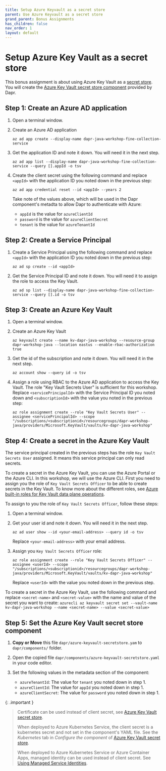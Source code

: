 ```yaml
---
title: Setup Azure Keyvault as a secret store
parent: Use Azure Keyvault as a secret store
grand_parent: Bonus Assignments
has_children: false
nav_order: 1
layout: default
---
```


# Setup Azure Key Vault as a secret store

This bonus assignment is about using Azure Key Vault as a [secret store](https://docs.dapr.io/operations/components/setup-secret-store/). You will create the [Azure Key Vault secret store component](https://docs.dapr.io/reference/components-reference/supported-secret-stores/azure-keyvault/) provided by Dapr.

## Step 1: Create an Azure AD application

1. Open a terminal window.
   
1. Create an Azure AD application
    ```azurecli
    az ad app create --display-name dapr-java-workshop-fine-collection-service
    ```

1. Get the application ID and note it down. You will need it in the next step.
    ```azurecli
    az ad app list --display-name dapr-java-workshop-fine-collection-service --query [].appId -o tsv
    ```

1. Create the client secret using the following command and replace `<appId>` with the application ID you noted down in the previous step:
    ```azurecli
    az ad app credential reset --id <appId> --years 2
    ```
    Take note of the values above, which will be used in the Dapr component's metadta to allow Dapr to authenticate with Azure:
    - `appId` is the value for `azureClientId`
    - `password` is the value for `azureClientSecret`
    - `tenant` is the value for `azureTenantId`

## Step 2: Create a Service Principal

1. Create a Service Principal using the following command and replace `<appId>` with the application ID you noted down in the previous step:
    ```azurecli
    az ad sp create --id <appId>
    ```

1. Get the Service Principal ID and note it down. You will need it to assign the role to access the Key Vault.
    ```azurecli
    az ad sp list --display-name dapr-java-workshop-fine-collection-service --query [].id -o tsv
    ```

## Step 3: Create an Azure Key Vault

1. Open a terminal window.
   
1. Create an Azure Key Vault
    ```azurecli
    az keyvault create --name kv-dapr-java-workshop --resource-group dapr-workshop-java --location eastus --enable-rbac-authorization true
    ```

1. Get the id of the subscription and note it down. You will need it in the next step.
    ```azurecli
    az account show --query id -o tsv
    ```

1. Assign a role using RBAC to the Azure AD application to access the Key Vault. The role "Key Vault Secrets User" is sufficient for this workshop. Replace `<servicePrincipalId>` with the Service Principal ID you noted down and `<subscriptionId>` with the value you noted in the previous step:
    ```azurecli
    az role assignment create --role "Key Vault Secrets User" --assignee <servicePrincipalId> --scope "/subscriptions/<subscriptionid>/resourcegroups/dapr-workshop-java/providers/Microsoft.KeyVault/vaults/kv-dapr-java-workshop"
    ```

## Step 4: Create a secret in the Azure Key Vault

The service principal created in the previous steps has the role `Key Vault Secrets User` assigned. It means this service principal can only read secrets.

To create a secret in the Azure Key Vault, you can use the Azure Portal or the Azure CLI. In this workshop, we will use the Azure CLI. First you need to assign you the role of `Key Vault Secrets Officer` to be able to create secrets in the Key Vault. To know more about the different roles, see [Azure built-in roles for Key Vault data plane operations](https://learn.microsoft.com/en-us/azure/key-vault/general/rbac-guide?tabs=azure-cli#azure-built-in-roles-for-key-vault-data-plane-operations).

To assign to you the role of `Key Vault Secrets Officer`, follow these steps:

1. Open a terminal window.
   
1. Get your user id and note it down. You will need it in the next step.
    ```azurecli
    az ad user show --id <your-email-address> --query id -o tsv
    ```
    Replace `<your-email-address>` with your email address.

1. Assign you `Key Vault Secrets Officer` role:
    ```azurecli
    az role assignment create --role "Key Vault Secrets Officer" --assignee <userId> --scope "/subscriptions/<subscriptionid>/resourcegroups/dapr-workshop-java/providers/Microsoft.KeyVault/vaults/kv-dapr-java-workshop"
    ```
    Replace `<userId>` with the value you noted down in the previous step.
    

To create a secret in the Azure Key Vault, use the following command and replace `<secret-name>` and `<secret-value>` with the name and value of the secret you want to create:
    ```azurecli
    az keyvault secret set --vault-name kv-dapr-java-workshop --name <secret-name> --value <secret-value>
    ```

## Step 5: Set the Azure Key Vault secret store component

1. **Copy or Move** this file `dapr/azure-keyvault-secretstore.yam` to `dapr/components/` folder.

1. Open the copied file `dapr/components/azure-keyvault-secretstore.yaml` in your code editor.

1. Set the following values in the metadata section of the component:
    - `azureTenantId`: The value for `tenant` you noted down in step 1.
    - `azureClientId`: The value for `appId` you noted down in step 1.
    - `azureClientSecret`: The value for `password` you noted down in step 1.

{: .important }
> Certificate can be used instead of client secret, see [Azure Key Vault secret store](https://docs.dapr.io/reference/components-reference/supported-secret-stores/azure-keyvault/).
>
> When deployed to Azure Kubernetes Service, the client secret is a kubernetes secret and not set in the component's YAML file. See the *Kubernetes* tab in *Configure the component* of [Azure Key Vault secret store](https://docs.dapr.io/reference/components-reference/supported-secret-stores/azure-keyvault/).
>
> When deployed to Azure Kubernetes Service or Azure Container Apps, managed identity can be used instead of client secret. See [Using Managed Service Identities](https://docs.dapr.io/developing-applications/integrations/azure/authenticating-azure/#using-managed-service-identities).